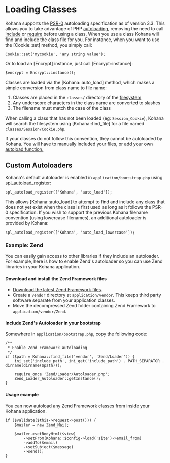 # Loading Classes

Kohana supports the [PSR-0](https://github.com/php-fig/fig-standards/blob/master/accepted/PSR-0.md) autoloading specification as of version 3.3. This allows you to take advantage of PHP [autoloading](http://php.net/manual/language.oop5.autoload.php), removing the need to call [include](http://php.net/include) or [require](http://php.net/require) before using a class. When you use a class Kohana will find and include the class file for you. For instance, when you want to use the [Cookie::set] method, you simply call:

    Cookie::set('mycookie', 'any string value');

Or to load an [Encrypt] instance, just call [Encrypt::instance]:

    $encrypt = Encrypt::instance();

Classes are loaded via the [Kohana::auto_load] method, which makes a simple conversion from class name to file name:

1. Classes are placed in the `classes/` directory of the [filesystem](files)
2. Any underscore characters in the class name are converted to slashes
2. The filename must match the case of the class

When calling a class that has not been loaded (eg: `Session_Cookie`), Kohana will search the filesystem using [Kohana::find_file] for a file named `classes/Session/Cookie.php`.

If your classes do not follow this convention, they cannot be autoloaded by Kohana. You will have to manually included your files, or add your own [autoload function.](http://us3.php.net/manual/en/function.spl-autoload-register.php)

## Custom Autoloaders

Kohana's default autoloader is enabled in `application/bootstrap.php` using [spl_autoload_register](http://php.net/spl_autoload_register):

    spl_autoload_register(['Kohana', 'auto_load']);

This allows [Kohana::auto_load] to attempt to find and include any class that does not yet exist when the class is first used as long as it follows the PSR-0 specification. If you wish to support the previous Kohana filename convention (using lowercase filenames), an additional autoloader is provided by Kohana:

    spl_autoload_register(['Kohana', 'auto_load_lowercase']);


### Example: Zend

You can easily gain access to other libraries if they include an autoloader. For example, here is how to enable Zend's autoloader so you can use Zend libraries in your Kohana application.

#### Download and install the Zend Framework files

- [Download the latest Zend Framework files](http://framework.zend.com/download/latest).
- Create a `vendor` directory at `application/vendor`. This keeps third party software separate from your application classes.
- Move the decompressed Zend folder containing Zend Framework to `application/vendor/Zend`.


#### Include Zend's Autoloader in your bootstrap

Somewhere in `application/bootstrap.php`, copy the following code:

    /**
     * Enable Zend Framework autoloading
     */
    if ($path = Kohana::find_file('vendor', 'Zend/Loader')) {
        ini_set('include_path', ini_get('include_path') . PATH_SEPARATOR . dirname(dirname($path)));

        require_once 'Zend/Loader/Autoloader.php';
        Zend_Loader_Autoloader::getInstance();
    }

#### Usage example

You can now autoload any Zend Framework classes from inside your Kohana application.

    if ($validate($this->request->post())) {
        $mailer = new Zend_Mail;

        $mailer->setBodyHtml($view)
            ->setFrom(Kohana::$config->load('site')->email_from)
            ->addTo($email)
            ->setSubject($message)
            ->send();
    }
